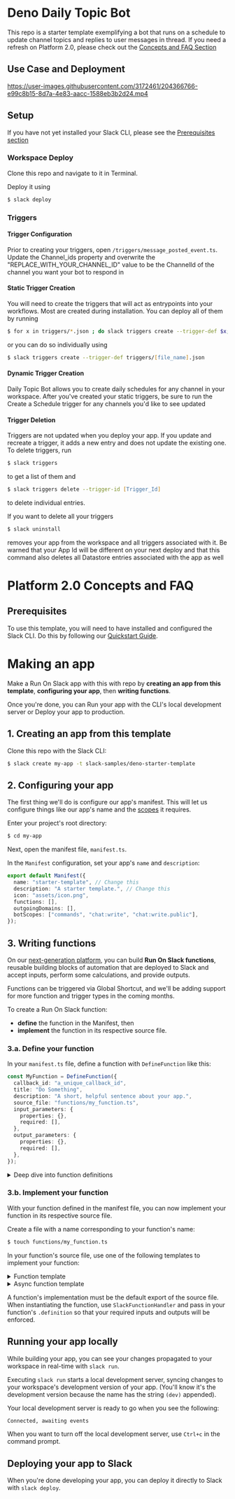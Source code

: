 # Deno Daily Topic Bot

This repo is a starter template exemplifying a bot that runs on a schedule to
update channel topics and replies to user messages in thread. If you need a
refresh on Platform 2.0, please check out the
[Concepts and FAQ Section](https://slack-github.com/slack-services/Daily-Topic-Bot#Platform-2.0-Concepts-and-FAQ)

## Use Case and Deployment



https://user-images.githubusercontent.com/3172461/204366766-e99c8b15-8d7a-4e83-aacc-1588eb3b2d24.mp4



## Setup

If you have not yet installed your Slack CLI, please see the
[Prerequisites section](https://slack-github.com/slack-services/Daily-Topic-Bot#Prerequisites)

### Workspace Deploy

Clone this repo and navigate to it in Terminal.

Deploy it using

```zsh
$ slack deploy
```

### Triggers

#### Trigger Configuration

Prior to creating your triggers, open `/triggers/message_posted_event.ts`. Update
the Channel_ids property and overwrite the "REPLACE_WITH_YOUR_CHANNEL_ID" value
to be the ChannelId of the channel you want your bot to respond in

#### Static Trigger Creation

You will need to create the triggers that will act as entrypoints into your
workflows. Most are created during installation. You can deploy all of them by
running

```zsh
$ for x in triggers/*.json ; do slack triggers create --trigger-def $x; done
```

or you can do so individually using

```zsh
$ slack triggers create --trigger-def triggers/[file_name].json
```

#### Dynamic Trigger Creation

Daily Topic Bot allows you to create daily schedules for any channel in your
workspace. After you've created your static triggers, be sure to run the Create
a Schedule trigger for any channels you'd like to see updated

#### Trigger Deletion

Triggers are not updated when you deploy your app. If you update and recreate a
trigger, it adds a new entry and does not update the existing one. To delete
triggers, run

```zsh
$ slack triggers
```

to get a list of them and

```zsh
$ slack triggers delete --trigger-id [Trigger_Id]
```

to delete individual entries.

If you want to delete all your triggers

```zsh
$ slack uninstall
```

removes your app from the workspace and all triggers associated with it. Be
warned that your App Id will be different on your next deploy and that this
command also deletes all Datastore entries associated with the app as well

# Platform 2.0 Concepts and FAQ

## Prerequisites

To use this template, you will need to have installed and configured the Slack
CLI. Do this by following our
[Quickstart Guide](https://api.slack.com/future/quickstart).

# Making an app

Make a Run On Slack app with this with repo by **creating an app from this
template**, **configuring your app**, then **writing functions**.

Once you're done, you can Run your app with the CLI's local development server
or Deploy your app to production.

## 1. Creating an app from this template

Clone this repo with the Slack CLI:

```zsh
$ slack create my-app -t slack-samples/deno-starter-template
```

## 2. Configuring your app

The first thing we'll do is configure our app's manifest. This will let us
configure things like our app's name and the
[scopes](https://api.slack.com/scopes) it requires.

Enter your project's root directory:

```zsh
$ cd my-app
```

Next, open the manifest file, `manifest.ts`.

In the `Manifest` configuration, set your app's `name` and `description`:

```ts
export default Manifest({
  name: "starter-template", // Change this
  description: "A starter template.", // Change this
  icon: "assets/icon.png",
  functions: [],
  outgoingDomains: [],
  botScopes: ["commands", "chat:write", "chat:write.public"],
});
```

## 3. Writing functions

On our [next-generation platform](https://api.slack.com/future), you can build
**Run On Slack functions**, reusable building blocks of automation that are
deployed to Slack and accept inputs, perform some calculations, and provide
outputs.

Functions can be triggered via Global Shortcut, and we'll be adding support for
more function and trigger types in the coming months.

To create a Run On Slack function:

- **define** the function in the Manifest, then
- **implement** the function in its respective source file.

### 3.a. Define your function

In your `manifest.ts` file, define a function with `DefineFunction` like this:

```ts
const MyFunction = DefineFunction({
  callback_id: "a_unique_callback_id",
  title: "Do Something",
  description: "A short, helpful sentence about your app.",
  source_file: "functions/my_function.ts",
  input_parameters: {
    properties: {},
    required: [],
  },
  output_parameters: {
    properties: {},
    required: [],
  },
});
```

<details>
<summary>Deep dive into function definitions</summary>

Let's look at each property in detail:

- **`callback_id` is a unique string identifier.** This is used internally, and
  also for raising issues about this function.
- **`title` is how others will see your function.** For example, if you have a
  Global shortcut function `GetCustomerProfileFunction`, you might set your
  `callback_id` to be `get_customer_profile_function`.
- **`description` is a succinct summary of what your function does.**
- **`source_file` is where your function is implemented,** relative to the root
  of your project.
- **`input_parameters` is where you configure your function's inputs.**
- **`output_parameters` is where you configure your function's outputs.**

Both `input_parameters` and `output_parameters` can be an object with further
sub-properties:

- `type` is the type of the input parameter. The supported types are string,
  boolean, object, and array. Support for more types coming soon.
- `description` is a string description of the input parameter.

Define inputs to and outputs for your functions in the `properties` of
`input_parameters` and `output_parameters`, respectively, like this:

```ts
parameterName: {
  type: Schema.type.string, // See more supported types below
  description: "A short description"
}
```

For example, let's say you want to create a function that takes two string
inputs, `firstName` and `lastName`, and produces a string output called
`fullName`. Your function definition might look something like this:

```js
const GetCustomerFullName = DefineFunction({
  callback_id: "get_customer_full_name",
  title: "Get Customer Full Name",
  description: "Given a first and last name, returns the full name.",
  source_file: "functions/get_customer_full_name.ts",
  input_parameters: {
    properties: {
      firstName: {
        type: Schema.types.string,
        description: "The customer's first name",
      },
      lastName: {
        type: Schema.types.string,
        description: "The customer's last name",
      },
    },
    required: [],
  },
  output_parameters: {
    properties: {
      fullName: {
        type: Schema.types.string,
        description: "The customer's full name",
      },
    },
    required: [],
  },
});
```

If you want to set a property as required, list its name in its respective
`required` property.

For example, if you have an input parameter named `customer_id` that you want to
be required, you can do so like this:

```js
input_parameters: {
  properties: {
    customer_id: {
      type: Schema.types.string,
      description: "The customer's ID"
    }
  },
  required: ["customer_id"]
}
```

</details>

### 3.b. Implement your function

With your function defined in the manifest file, you can now implement your
function in its respective source file.

Create a file with a name corresponding to your function's name:

```zsh
$ touch functions/my_function.ts
```

In your function's source file, use one of the following templates to implement
your function:

<details>
<summary>Function template</summary>

```ts
import type { SlackFunctionHandler } from "deno-slack-sdk/types.ts";

// Import your function's definition here
import type { MyFunction } from "../manifest.ts";

// Construct your Slack function handler, using your function's definition
// to enforce input and output requirements:
const myFunction: SlackFunctionHandler<typeof MyFunction.definition> = (
  { inputs, env },
) => {
  return {
    outputs: {},
  };
};

export default myFunction;
```

</details>

<details>
<summary>Async function template</summary>

```ts
import type { SlackFunctionHandler } from "deno-slack-sdk/types.ts";

// Import your function's definition here
import type { MyFunction } from "../manifest.ts";

// Construct your Slack function handler, using your function's definition
// to enforce input and output requirements:
const myFunction: SlackFunctionHandler<typeof MyFunction.definition> = async (
  { inputs, env },
) => {
  return await {
    outputs: {},
  };
};

export default myFunction;
```

</details>

A function's implementation must be the default export of the source file. When
instantiating the function, use `SlackFunctionHandler` and pass in your
function's `.definition` so that your required inputs and outputs will be
enforced.

## Running your app locally

While building your app, you can see your changes propagated to your workspace
in real-time with `slack run`.

Executing `slack run` starts a local development server, syncing changes to your
workspace's development version of your app. (You'll know it's the development
version because the name has the string `(dev)` appended).

Your local development server is ready to go when you see the following:

```zsh
Connected, awaiting events
```

When you want to turn off the local development server, use `Ctrl+c` in the
command prompt.

## Deploying your app to Slack

When you're done developing your app, you can deploy it directly to Slack with
`slack deploy`.
